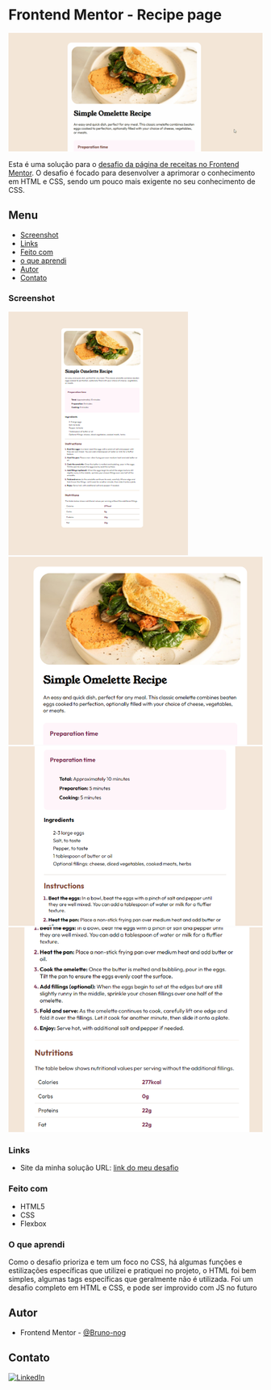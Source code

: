 # Frontend Mentor - Recipe page

![Design preview for the Recipe page coding challenge](./src/assets/images/omelette.gif)

Esta é uma solução para o [desafio da página de receitas no Frontend Mentor](https://www.frontendmentor.io/challenges/recipe-page-KiTsR8QQKm). O desafio é focado para desenvolver a aprimorar o conhecimento em HTML e CSS, sendo um pouco mais exigente no seu conhecimento de CSS.

## Menu

  - [Screenshot](#screenshot)
  - [Links](#links)
  - [Feito com](#feito-com)
  - [o que aprendi](#o-que-aprendi)
- [Autor](#autor)
- [Contato](#contato)

### Screenshot

![foto do projeto inteiro](./src/assets/images/Captura%20de%20tela%202024-05-10%20172516.png)
![](./src/assets/images/Captura%20de%20tela%202024-05-10%20172535.png)
![](./src/assets/images/Captura%20de%20tela%202024-05-10%20172547.png)
![](./src/assets/images/Captura%20de%20tela%202024-05-10%20172605.png)

### Links

- Site da minha solução URL: [link do meu desafio](https://bruno-nog.github.io/simple-omelette-recipe/)


### Feito com

- HTML5
- CSS
- Flexbox

### O que aprendi

Como o desafio prioriza e tem um foco no CSS, há algumas funções e estilizações específicas que utilizei e pratiquei no projeto, o HTML foi bem simples, algumas tags específicas que geralmente não é utilizada. Foi um desafio completo em HTML e CSS, e pode ser improvido com JS no futuro 

## Autor

- Frontend Mentor - [@Bruno-nog](https://www.frontendmentor.io/profile/Bruno-nog)


## Contato

[![LinkedIn](https://img.shields.io/badge/LinkedIn-0077B5?style=for-the-badge&logo=linkedin&logoColor=white)](https://www.linkedin.com/in/bruno-nogueira-de-queiroz-a9667a2a6/)